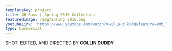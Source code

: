 ```yaml
---
templateKey: project
title: GH Bass | Spring 2016 Collection
featuredImage: /img/Spring 2016.png
youtubeLink: 'https://www.youtube.com/watch?v=iFLa-zFkGtQ&feature=emb_logo'
type: Commercial
---
```

SHOT, EDITED, AND DIRECTED BY **COLLIN DUDDY**
